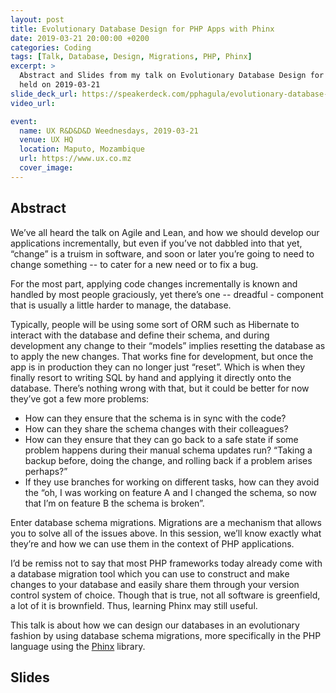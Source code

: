 ```yaml
---
layout: post
title: Evolutionary Database Design for PHP Apps with Phinx
date: 2019-03-21 20:00:00 +0200
categories: Coding
tags: [Talk, Database, Design, Migrations, PHP, Phinx]
excerpt: >
  Abstract and Slides from my talk on Evolutionary Database Design for PHP Apps with Phinx presented at the UX R&D&D&D Weednesdays meetup
  held on 2019-03-21
slide_deck_url: https://speakerdeck.com/pphagula/evolutionary-database-design-for-php-apps-with-phinx
video_url:

event:
  name: UX R&D&D&D Weednesdays, 2019-03-21
  venue: UX HQ
  location: Maputo, Mozambique
  url: https://www.ux.co.mz
  cover_image:
---
```


## Abstract


We’ve all heard the talk on Agile and Lean, and how we should develop our applications incrementally, but even if you’ve not dabbled into that yet, “change” is a truism in software, and soon or later you’re going to need to change something -- to cater for a new need or to fix a bug.

For the most part, applying code changes incrementally is known and handled by most people graciously, yet there’s one -- dreadful - component that is usually a little harder to manage, the database.

Typically, people will be using some sort of ORM such as Hibernate to interact with the database and define their schema, and during development any change to their “models” implies resetting the database as to apply the new changes. That works fine for development, but once the app is in production they can no longer just “reset”. Which is when they finally resort to writing SQL by hand and applying it directly onto the database. There’s nothing wrong with that, but it could be better for now they’ve got a few more problems:

- How can they ensure that the schema is in sync with the code?
- How can they share the schema changes with their colleagues?
- How can they ensure that they can go back to a safe state if some problem happens during their manual schema updates run? “Taking a backup before, doing the change, and rolling back if a problem arises perhaps?”
- If they use branches for working on different tasks, how can they avoid the “oh, I was working on feature A and I changed the schema, so now that I’m on feature B the schema is broken”.

Enter database schema migrations. Migrations are a mechanism that allows you to solve all of the issues above. In this session, we’ll know exactly what they’re and how we can use them in the context of PHP applications.

I’d be remiss not to say that most PHP frameworks today already come with a database migration tool which you can use to construct and make changes to your database and easily share them through your version control system of choice. Though that is true, not all software is greenfield, a lot of it is brownfield. Thus, learning Phinx may still useful.

This talk is about how we can design our databases in an evolutionary fashion by using database schema migrations, more specifically in the PHP language using the [Phinx](https://phinx.org) library.

## Slides

<script async class="speakerdeck-embed" data-id="1438ed56b8814df3b6716b1e87fc36be" data-ratio="1.33333333333333" src="//speakerdeck.com/assets/embed.js"></script>

